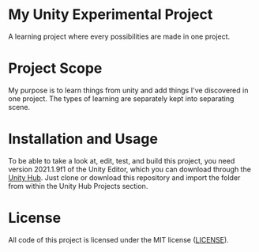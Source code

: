 # My Unity Experimental Project
A learning project where every possibilities are made in one project.

# Project Scope
My purpose is to learn things from unity and add things I've discovered in one project. The types of learning are separately kept into separating scene.

# Installation and Usage
To be able to take a look at, edit, test, and build this project, you need version 2021.1.9f1 of the Unity Editor, which you can download through the [Unity Hub](https://unity3d.com/get-unity/download). Just clone or download this repository and import the folder from within the Unity Hub Projects section.

# License
All code of this project is licensed under the MIT license ([LICENSE](LICENSE)).

